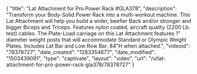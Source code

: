 {
    "title": "Lat Attachment for Pro Power Rack #GLA378",
    "description": "Transform your Body-Solid Power Rack into a multi-workout machine. This Lat Attachment will help you build a wider, beefier Back and\/or stronger and bigger Biceps and Triceps. Features nylon coated, aircraft quality (2200 Lb. test) cables. The Plate-Load carriage on this Lat Attachment features 1\" diameter weight posts that will accommodate Standard or Olympic Weight Plates. Includes Lat Bar and Low Row Bar. 84\"H when attached.",
    "videoid": "78378727",
    "date_created": "1283354677",
    "date_modified": "1503439091",
    "type": "captivate",
    "layout": "video",
    "url": "\/v\/lat-attachment-for-pro-power-rack-gla378\/78378727"
}